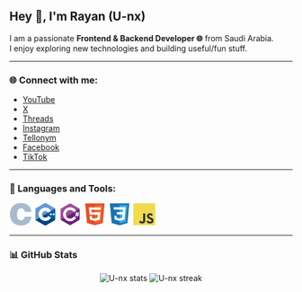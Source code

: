 ## Hey 👋, I'm Rayan (U-nx)  

I am a passionate **Frontend & Backend Developer 🌐** from Saudi Arabia.  
I enjoy exploring new technologies and building useful/fun stuff.  

---

### 🌐 Connect with me:  

- [YouTube](https://youtube.com/@2.5c)  
- [X](https://x.com/k_azr3)  
- [Threads](https://www.threads.com/@k.azr4)  
- [Instagram](https://www.instagram.com/k.azr4)  
- [Tellonym](https://tellonym.me/v50_)  
- [Facebook](https://www.facebook.com/k.azr4)  
- [TikTok](https://www.tiktok.com/@k.azr4)  


---

### 🔨 Languages and Tools:
<p align="left"> <a href="https://www.cprogramming.com/" target="_blank"><img src="https://raw.githubusercontent.com/devicons/devicon/master/icons/c/c-original.svg" alt="C" width="40" height="40"/></a> <a href="https://www.w3schools.com/cpp/" target="_blank"><img src="https://raw.githubusercontent.com/devicons/devicon/master/icons/cplusplus/cplusplus-original.svg" alt="C++" width="40" height="40"/></a> <a href="https://learn.microsoft.com/en-us/dotnet/csharp/" target="_blank"><img src="https://raw.githubusercontent.com/devicons/devicon/master/icons/csharp/csharp-original.svg" alt="C#" width="40" height="40"/></a> <a href="https://www.w3.org/html/" target="_blank"><img src="https://raw.githubusercontent.com/devicons/devicon/master/icons/html5/html5-original.svg" alt="HTML" width="40" height="40"/></a> <a href="https://www.w3schools.com/css/" target="_blank"><img src="https://raw.githubusercontent.com/devicons/devicon/master/icons/css3/css3-original.svg" alt="CSS" width="40" height="40"/></a> <a href="https://developer.mozilla.org/en-US/docs/Web/JavaScript" target="_blank"><img src="https://raw.githubusercontent.com/devicons/devicon/master/icons/javascript/javascript-original.svg" alt="JavaScript" width="40" height="40"/></a> </p>


---

### 📊 GitHub Stats  

<p align="center">  
  <img src="https://github-readme-stats.vercel.app/api?username=U-nx&show_icons=true&theme=tokyonight" alt="U-nx stats" />  
  <img src="https://github-readme-streak-stats.herokuapp.com/?user=U-nx&theme=tokyonight" alt="U-nx streak" />  
</p>

